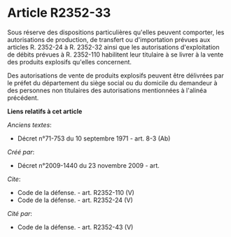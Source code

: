 # Article R2352-33

Sous réserve des dispositions particulières qu'elles peuvent comporter, les autorisations de production, de transfert ou
d'importation prévues aux articles R. 2352-24 à R. 2352-32 ainsi que les autorisations d'exploitation de débits prévues à R.
2352-110 habilitent leur titulaire à se livrer à la vente des produits explosifs qu'elles concernent. 

Des autorisations de vente de produits explosifs peuvent être délivrées par le préfet du département du siège social ou du
domicile du demandeur à des personnes non titulaires des autorisations mentionnées à l'alinéa précédent.

**Liens relatifs à cet article**

_Anciens textes_:

  - Décret n°71-753 du 10 septembre 1971 - art. 8-3 (Ab)

_Créé par_:

  - Décret n°2009-1440 du 23 novembre 2009 - art.

_Cite_:

  - Code de la défense. - art. R2352-110 (V)
  - Code de la défense. - art. R2352-24 (V)

_Cité par_:

  - Code de la défense. - art. R2352-43 (V)
